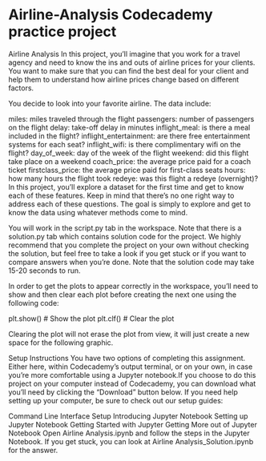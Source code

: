 # Airline-Analysis Codecademy practice project

Airline Analysis
In this project, you’ll imagine that you work for a travel agency and need to know the ins and outs of airline prices for your clients. You want to make sure that you can find the best deal for your client and help them to understand how airline prices change based on different factors.

You decide to look into your favorite airline. The data include:

miles: miles traveled through the flight
passengers: number of passengers on the flight
delay: take-off delay in minutes
inflight_meal: is there a meal included in the flight?
inflight_entertainment: are there free entertainment systems for each seat?
inflight_wifi: is there complimentary wifi on the flight?
day_of_week: day of the week of the flight
weekend: did this flight take place on a weekend
coach_price: the average price paid for a coach ticket
firstclass_price: the average price paid for first-class seats
hours: how many hours the flight took
redeye: was this flight a redeye (overnight)?
In this project, you’ll explore a dataset for the first time and get to know each of these features. Keep in mind that there’s no one right way to address each of these questions. The goal is simply to explore and get to know the data using whatever methods come to mind.

You will work in the script.py tab in the workspace. Note that there is a solution.py tab which contains solution code for the project. We highly recommend that you complete the project on your own without checking the solution, but feel free to take a look if you get stuck or if you want to compare answers when you’re done. Note that the solution code may take 15-20 seconds to run.

In order to get the plots to appear correctly in the workspace, you’ll need to show and then clear each plot before creating the next one using the following code:

plt.show() # Show the plot
plt.clf() # Clear the plot

Clearing the plot will not erase the plot from view, it will just create a new space for the following graphic.

Setup Instructions
You have two options of completing this assignment. Either here, within Codecademy’s output terminal, or on your own, in case you’re more comfortable using a Jupyter notebook.If you choose to do this project on your computer instead of Codecademy, you can download what you’ll need by clicking the “Download” button below. If you need help setting up your computer, be sure to check out our setup guides:

Command Line Interface Setup
Introducing Jupyter Notebook
Setting up Jupyter Notebook
Getting Started with Jupyter
Getting More out of Jupyter Notebook
Open Airline Analysis.ipynb and follow the steps in the Jupyter Notebook. If you get stuck, you can look at Airline Analysis_Solution.ipynb for the answer.
